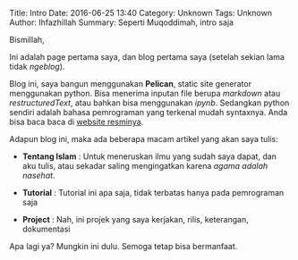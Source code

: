 Title: Intro
Date: 2016-06-25 13:40
Category: Unknown
Tags: Unknown
Author: Ihfazhillah
Summary: Seperti Muqoddimah, intro saja

Bismillah,

Ini adalah page pertama saya, dan blog pertama saya (setelah sekian lama tidak *ngeblog*).

Blog ini, saya bangun menggunakan **Pelican**, static site generator menggunakan python. Bisa menerima inputan file berupa *markdown* atau *restructuredText*, atau bahkan bisa menggunakan *ipynb*. Sedangkan python sendiri adalah bahasa pemrograman yang terkenal mudah syntaxnya. Anda bisa baca baca di [website resminya](http://python.org).

Adapun blog ini, maka ada beberapa macam artikel yang akan saya tulis:

- **Tentang Islam** : Untuk meneruskan ilmu yang sudah saya dapat, dan aku tulis, atau sekadar saling mengingatkan karena *agama adalah nasehat*.

- **Tutorial** : Tutorial ini apa saja, tidak terbatas hanya pada pemrograman saja

- **Project** : Nah, ini projek yang saya kerjakan, rilis, keterangan, dokumentasi

Apa lagi ya? Mungkin ini dulu. Semoga tetap bisa bermanfaat.
